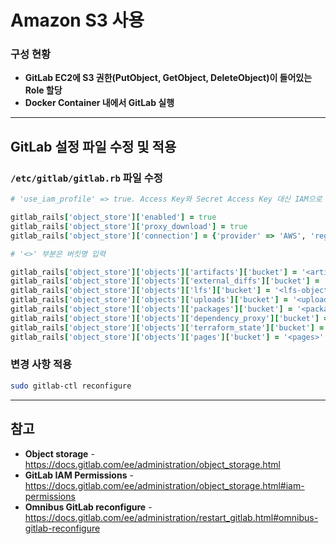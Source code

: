 # Amazon S3 사용

### 구성 현황
- **GitLab EC2에 S3 권한(PutObject, GetObject, DeleteObject)이 들어있는 Role 할당**
- **Docker Container 내에서 GitLab 실행**

<hr>

## GitLab 설정 파일 수정 및 적용
### `/etc/gitlab/gitlab.rb` 파일 수정
```ruby
# 'use_iam_profile' => true. Access Key와 Secret Access Key 대신 IAM으로 S3 연결

gitlab_rails['object_store']['enabled'] = true
gitlab_rails['object_store']['proxy_download'] = true
gitlab_rails['object_store']['connection'] = {'provider' => 'AWS', 'region' => 'ap-northeast-2', 'use_iam_profile' => true }

# '<>' 부분은 버킷명 입력

gitlab_rails['object_store']['objects']['artifacts']['bucket'] = '<artifacts>'
gitlab_rails['object_store']['objects']['external_diffs']['bucket'] = '<external-diffs>'
gitlab_rails['object_store']['objects']['lfs']['bucket'] = '<lfs-objects>'
gitlab_rails['object_store']['objects']['uploads']['bucket'] = '<uploads>'
gitlab_rails['object_store']['objects']['packages']['bucket'] = '<packages>'
gitlab_rails['object_store']['objects']['dependency_proxy']['bucket'] = '<dependency-proxy>'
gitlab_rails['object_store']['objects']['terraform_state']['bucket'] = '<terraform-state>'
gitlab_rails['object_store']['objects']['pages']['bucket'] = '<pages>'
```

### 변경 사항 적용
```bash
sudo gitlab-ctl reconfigure
```

<hr>

## 참고
- **Object storage** - https://docs.gitlab.com/ee/administration/object_storage.html
- **GitLab IAM Permissions** - https://docs.gitlab.com/ee/administration/object_storage.html#iam-permissions
- **Omnibus GitLab reconfigure** - https://docs.gitlab.com/ee/administration/restart_gitlab.html#omnibus-gitlab-reconfigure
